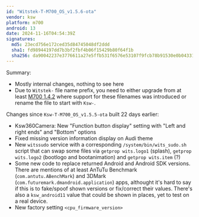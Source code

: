 ```yaml
---
id: "Witstek-T-M700_OS_v1.5.6-ota"
vendor: ksw
platform: m700
android: 13
date: 2024-11-16T04:54:39Z
signatures:
  md5: 23ecd756e172ced35d84745048df2ddd
  sha1: fd98944197dd7b3bf2fbf4b06f15429b80f64f1b
  sha256: da90042237e3776611a27e5ffb531f6576e53107f9fcb78b91530e0b04331096
---
```

Summary:
- Mostly internal changes, nothing to see here
- Due to `Witstek-` file name prefix, you need to either upgrade from at least [M700 1.4.2](/headunits/updates/ksw/m700/ksw-t-m700_os_v142-ota) where support for these filenames was introduced or rename the file to start with `Ksw-`.

Changes since `Ksw-T-M700_OS_v1.5.5-ota` built 22 days earlier:
- Ksw360Camera: New "Function button display" setting with "Left and right ends" and "Bottom" options
- Fixed missing version information display on Audi theme
- New `witssudo` service with a corresponding `/system/bin/wits_sudo.sh` script that can swap some files via `getprop wits.logo1` (splash), `getprop wits.logo2` (bootlogo and bootanimation) and `getprop wits.item` (?)
- Some new code to replace returned Android and Android SDK versions. There are mentions of at least AnTuTu Benchmark (`com.antutu.ABenchMark`) and 3DMark (`com.futuremark.dmandroid.application`) apps, althought it's hard to say if this is to fake/spoof shown versions or fix/correct their values. There's also a `ksw_android11` value that could be shown in places, yet to test on a real device.
- New factory setting `<cpu_firmware_version>`